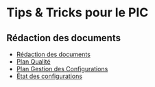 # Tips & Tricks pour le PIC

## Rédaction des documents

* [Rédaction des documents](documents/redaction.md)
* [Plan Qualité](documents/pq.md)
* [Plan Gestion des Configurations](documents/pgc.md)
* [État des configurations](documents/ec.md)
